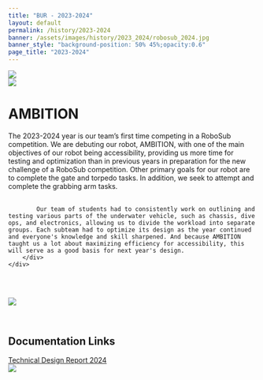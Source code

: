 ```yaml
---
title: "BUR - 2023-2024"
layout: default
permalink: /history/2023-2024
banner: /assets/images/history/2023_2024/robosub_2024.jpg
banner_style: "background-position: 50% 45%;opacity:0.6"
page_title: "2023-2024"
---
```


<div class="bur-wide-container">
    <div class="row bur-subteam-row gx-5">
        <div class="col">
            <img class="bur-photo home-photo" src="{{site.base_url}}/assets/images/history/2023_2024/teleop_2324.jpg">
        </div>
        <div class="col small-margin-top">
            <img class="bur-photo home-photo" src="{{site.base_url}}/assets/images/history/2023_2024/lab_2324.jpg">
        </div>
    </div>
</div>

<div class="bur-wide-container small-margin-top">
    <div class="row bur-subteam-row">
        <h1>AMBITION</h1>
        <div class="bur-text">
            The 2023-2024 year is our team’s first time competing in a RoboSub competition. We are debuting our robot, AMBITION, with one of the main objectives of our robot being accessibility, providing us more time for testing and optimization than in previous years in preparation for the new challenge of a RoboSub competition. Other primary goals for our robot are to complete the gate and torpedo tasks. In addition, we seek to attempt and complete the grabbing arm tasks. <br/><br/>

            Our team of students had to consistently work on outlining and testing various parts of the underwater vehicle, such as chassis, dive ops, and electronics, allowing us to divide the workload into separate groups. Each subteam had to optimize its design as the year continued and everyone's knowledge and skill sharpened. And because AMBITION taught us a lot about maximizing efficiency for accessibility, this will serve as a good basis for next year's design.
        </div>
    </div>
</div>

<div class="bur-wide-container" style="margin-top: 60px; margin-bottom: 60px;">
    <img class="bur-photo" src="{{site.base_url}}/assets/images/history/2023_2024/poster_2324.png">
</div>

<div class="bur-wide-container">
    <div class="row bur-subteam-row">
        <div class="col-xl-4">
            <h2>Documentation Links</h2>
            <a href="https://drive.google.com/file/d/1sV06dk753rV1KYzEbMex80eeZetO_k_i/view?usp=sharing">Technical Design Report 2024 </a>
        </div>
        <div class="col small-margin-top">
            <img class="bur-photo" src="{{site.base_url}}/assets/images/history/2023_2024/deck_2324.jpg">
        </div>
    </div>
</div>
